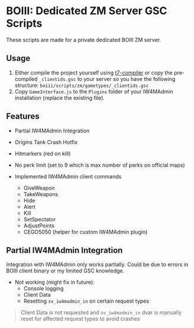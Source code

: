 # BOIII: Dedicated ZM Server GSC Scripts
These scripts are made for a private dedicated BOIII ZM server.

## Usage
1. Either compile the project yourself using [t7-compiler](https://github.com/shiversoftdev/t7-compiler) or copy the pre-compiled `_clientids.gsc` to your server so you have the following structure: `boiii/scripts/zm/gametypes/_clientids.gsc`
2. Copy `GameInterface.js` to the `Plugins` folder of your IW4MAdmin installation (replace the existing file).

## Features
- Partial IW4MAdmin Integration
- Origins Tank Crash Hotfix
- Hitmarkers (red on kill)
- No perk limit (set to 9 which is max number of perks on official maps)

- Implemented IW4MAdmin client commands
  - GiveWeapon
  - TakeWeapons
  - Hide
  - Alert
  - Kill
  - SetSpectator
  - AdjustPoints
  - CEGO5050 (helper for custom IW4MAdmin plugin)

## Partial IW4MAdmin Integration
Integration with IW4MAdmin only works partially.
Could be due to errors in BOIII client binary or my limited GSC knowledge. 
- Not working (might fix in future):
  - Console logging
  - Client Data
  - Resetting `sv_iw4madmin_in` on certain request types
> Client Data is not requested and `sv_iw4madmin_in` dvar is manually reset for affected request types to avoid crashes
